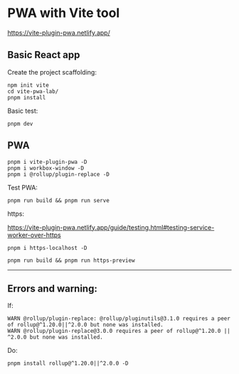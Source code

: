 # PWA with Vite tool

https://vite-plugin-pwa.netlify.app/

## Basic React app

Create the project scaffolding:

    npm init vite
    cd vite-pwa-lab/
    pnpm install

Basic test:

    pnpm dev

## PWA

    pnpm i vite-plugin-pwa -D
    pnpm i workbox-window -D
    pnpm i @rollup/plugin-replace -D

Test PWA:

    pnpm run build && pnpm run serve

https:

https://vite-plugin-pwa.netlify.app/guide/testing.html#testing-service-worker-over-https


    pnpm i https-localhost -D

    pnpm run build && pnpm run https-preview


---

## Errors and warning:

If:

    WARN @rollup/plugin-replace: @rollup/pluginutils@3.1.0 requires a peer of rollup@^1.20.0||^2.0.0 but none was installed.
    WARN @rollup/plugin-replace@3.0.0 requires a peer of rollup@^1.20.0 || ^2.0.0 but none was installed.

Do:

    pnpm install rollup@^1.20.0||^2.0.0 -D


